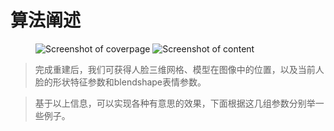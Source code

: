 # 算法阐述

<figure class="thumbnails">
    <img src="assets/img/theme-simple-cover.png" alt="Screenshot of coverpage" title="Cover page">
    <img src="assets/img/theme-simple-content.png" alt="Screenshot of content" title="Content">
</figure>


> 完成重建后，我们可获得人脸三维网格、模型在图像中的位置，以及当前人脸的形状特征参数和blendshape表情参数。

> 基于以上信息，可以实现各种有意思的效果，下面根据这几组参数分别举一些例子。